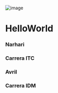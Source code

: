 ![image](https://user-images.githubusercontent.com/95245217/143927210-b90d9a36-d644-41a4-88bf-578ead370fdd.png)

# HelloWorld
### Narhari
### Carrera ITC
### Avril
### Carrera IDM
